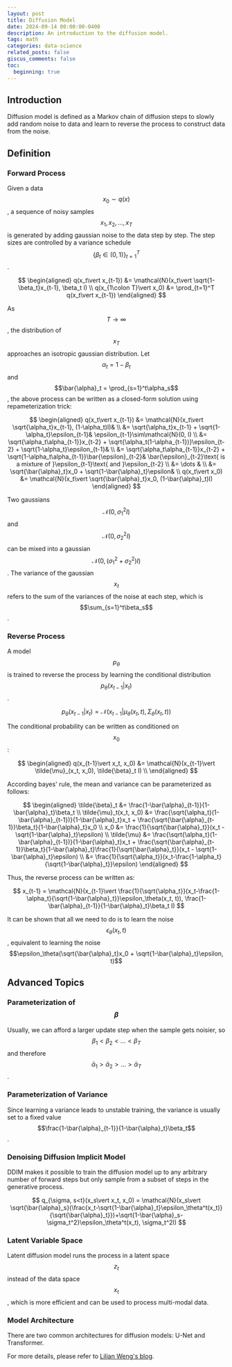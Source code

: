 ```yaml
---
layout: post
title: Diffusion Model
date: 2024-09-14 00:00:00-0400
description: An introduction to the diffusion model.
tags: math
categories: data-science
related_posts: false
giscus_comments: false
toc:
  beginning: true
---
```


## Introduction

Diffusion model is defined as a Markov chain of diffusion steps to slowly add random noise to data and learn to reverse the process to construct data from the noise.

## Definition

### Forward Process

Given a data $$x_0\sim q(x)$$, a sequence of noisy samples $$x_1, x_2, \ldots, x_T$$ is generated by adding gaussian noise to the data step by step. The step sizes are controlled by a variance schedule $$\{\beta_t\in (0,1)\}_{t=1}^T$$.

$$
\begin{aligned}
q(x_t\vert x_{t-1}) &= \mathcal{N}(x_t\vert \sqrt{1-\beta_t}x_{t-1}, \beta_t I) \\
q(x_{1\colon T}\vert x_0) &= \prod_{t=1}^T q(x_t\vert x_{t-1})
\end{aligned}
$$

As $$T\to\infty$$, the distribution of $$x_T$$ approaches an isotropic gaussian distribution. Let $$\alpha_t = 1-\beta_t$$ and $$\bar{\alpha}_t = \prod_{s=1}^t\alpha_s$$, the above process can be written as a closed-form solution using repameterization trick:

$$
\begin{aligned}
q(x_t\vert x_{t-1}) &= \mathcal{N}(x_t\vert \sqrt{\alpha_t}x_{t-1}, (1-\alpha_t)I)& \\
&= \sqrt{\alpha_t}x_{t-1} + \sqrt{1-\alpha_t}\epsilon_{t-1}& \epsilon_{t-1}\sim\mathcal{N}(0, I) \\
&= \sqrt{\alpha_t\alpha_{t-1}}x_{t-2} + \sqrt{\alpha_t(1-\alpha_{t-1})}\epsilon_{t-2} + \sqrt{1-\alpha_t}\epsilon_{t-1}& \\
&= \sqrt{\alpha_t\alpha_{t-1}}x_{t-2} + \sqrt{1-\alpha_t\alpha_{t-1}}\bar{\epsilon}_{t-2}& \bar{\epsilon}_{t-2}\text{ is a mixture of }\epsilon_{t-1}\text{ and }\epsilon_{t-2} \\
&= \dots & \\
&= \sqrt{\bar{\alpha}_t}x_0 + \sqrt{1-\bar{\alpha}_t}\epsilon& \\
q(x_t\vert x_0) &= \mathcal{N}(x_t\vert \sqrt{\bar{\alpha}_t}x_0, (1-\bar{\alpha}_t)I)
\end{aligned}
$$

Two gaussians $$\mathcal{N}(0, \sigma_1^2 I)$$ and $$\mathcal{N}(0, \sigma_2^2 I)$$ can be mixed into a gaussian $$\mathcal{N}(0, (\sigma_1^2+\sigma_2^2)I)$$. The variance of the gaussian $$x_t$$ refers to the sum of the variances of the noise at each step, which is $$\sum_{s=1}^t\beta_s$$.

### Reverse Process

A model $$p_{\theta}$$ is trained to reverse the process by learning the conditional distribution $$p_{\theta}(x_{t-1}\vert x_t)$$.

$$
p_{\theta}(x_{t-1}\vert x_t) = \mathcal{N}(x_{t-1}\vert \mu_\theta(x_t, t), \Sigma_\theta(x_t, t))
$$

The conditional probability can be written as conditioned on $$x_0$$:

$$
\begin{aligned}
q(x_{t-1}\vert x_t, x_0) &= \mathcal{N}(x_{t-1}\vert \tilde{\mu}_(x_t, x_0), \tilde{\beta}_t I) \\
\end{aligned}
$$

According bayes' rule,  the mean and variance can be parameterized as follows:

$$
\begin{aligned}
\tilde{\beta}_t &= \frac{1-\bar{\alpha}_{t-1}}{1-\bar{\alpha}_t}\beta_t \\
\tilde{\mu}_t(x_t, x_0) &= \frac{\sqrt{\alpha_t}(1-\bar{\alpha}_{t-1})}{1-\bar{\alpha}_t}x_t + \frac{\sqrt{\bar{\alpha}_{t-1}}\beta_t}{1-\bar{\alpha}_t}x_0 \\
x_0 &= \frac{1}{\sqrt{\bar{\alpha}_t}}(x_t - \sqrt{1-\bar{\alpha}_t}\epsilon) \\
\tilde{\mu} &= \frac{\sqrt{\alpha_t}(1-\bar{\alpha}_{t-1})}{1-\bar{\alpha}_t}x_t + \frac{\sqrt{\bar{\alpha}_{t-1}}\beta_t}{1-\bar{\alpha}_t}\frac{1}{\sqrt{\bar{\alpha}_t}}(x_t - \sqrt{1-\bar{\alpha}_t}\epsilon) \\
&= \frac{1}{\sqrt{\alpha_t}}(x_t-\frac{1-\alpha_t}{\sqrt{1-\bar{\alpha}_t}}\epsilon)
\end{aligned}
$$

Thus, the reverse process can be written as:

$$
x_{t-1} = \mathcal{N}(x_{t-1}\vert \frac{1}{\sqrt{\alpha_t}}(x_t-\frac{1-\alpha_t}{\sqrt{1-\bar{\alpha}_t}}\epsilon_\theta(x_t, t)), \frac{1-\bar{\alpha}_{t-1}}{1-\bar{\alpha}_t}\beta_t I)
$$

It can be shown that all we need to do is to learn the noise $$\epsilon_\theta(x_t, t)$$, equivalent to learning the noise $$\epsilon_\theta(\sqrt{\bar{\alpha}_t}x_0 + \sqrt{1-\bar{\alpha}_t}\epsilon, t)$$

## Advanced Topics

### Parameterization of $$\beta$$

Usually, we can afford a larger update step when the sample gets noisier, so $$\beta_1< \beta_2< \ldots < \beta_T$$ and therefore $$\bar{\alpha}_1 > \bar{\alpha}_2 > \ldots > \bar{\alpha}_T$$.

### Parameterization of Variance

Since learning a variance leads to unstable training, the variance is usually set to a fixed value $$\frac{1-\bar{\alpha}_{t-1}}{1-\bar{\alpha}_t}\beta_t$$.

### Denoising Diffusion Implicit Model

DDIM makes it possible to train the diffusion model up to any arbitrary number of forward steps but only sample from a subset of steps in the generative process.

$$
q_{\sigma, s<t}(x_s\vert x_t, x_0) = \mathcal{N}(x_s\vert \sqrt{\bar{\alpha}_s}(\frac{x_t-\sqrt{1-\bar{\alpha}_t}\epsilon_\theta^t(x_t)}{\sqrt{\bar{\alpha}_t}})+\sqrt{1-\bar{\alpha}_s-\sigma_t^2}\epsilon_\theta^t(x_t), \sigma_t^2I)
$$

### Latent Variable Space

Latent diffusion model runs the process in a latent space $$z_t$$ instead of the data space $$x_t$$, which is more efficient and can be used to process multi-modal data.

### Model Architecture

There are two common architectures for diffusion models: U-Net and Transformer.


For more details, please refer to [Lilian Weng's blog](https://lilianweng.github.io/posts/2021-07-11-diffusion-models/).